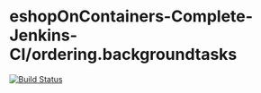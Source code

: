 # eshopOnContainers-Complete-Jenkins-CI/ordering.backgroundtasks

[![Build Status](http://abouhamed-jenkins.eastus.cloudapp.azure.com:8080/buildStatus/icon?job=eshopOnContainers-Complete-Jenkins-CI%2Fordering.backgroundtasks)](http://abouhamed-jenkins.eastus.cloudapp.azure.com:8080/job/eshopOnContainers-Complete-Jenkins-CI/job/ordering.backgroundtasks/)
